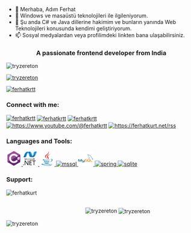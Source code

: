 - 👋 Merhaba, Adım Ferhat
- 👀 Windows ve masaüstü teknolojileri ile ilgileniyorum.
- 🌱 Şu anda C# ve Java dillerine hakimim ve bunların yanında Web Teknolojileri konusunda kendimi geliştiriyorum.
- 📫 Sosyal medyalardan veya profilimdeki linkten bana ulaşabilirsiniz.
<h3 align="center">A passionate frontend developer from India</h3>

<p align="left"> <img src="https://komarev.com/ghpvc/?username=tryzereton&label=Profile%20views&color=0e75b6&style=flat" alt="tryzereton" /> </p>

<p align="left"> <a href="https://github.com/ryo-ma/github-profile-trophy"><img src="https://github-profile-trophy.vercel.app/?username=tryzereton" alt="tryzereton" /></a> </p>

<p align="left"> <a href="https://twitter.com/ferhatkrtt" target="blank"><img src="https://img.shields.io/twitter/follow/ferhatkrtt?logo=twitter&style=for-the-badge" alt="ferhatkrtt" /></a> </p>

<h3 align="left">Connect with me:</h3>
<p align="left">
<a href="https://twitter.com/ferhatkrtt" target="blank"><img align="lef" src="https://raw.githubusercontent.com/rahuldkjain/github-profile-readme-generator/master/src/images/icons/Social/twitter.svg" alt="ferhatkrtt" height="30" width="40" /></a>
<a href="https://fb.com/ferhatkrtt" target="blank"><img align="center" src="https://raw.githubusercontent.com/rahuldkjain/github-profile-readme-generator/master/src/images/icons/Social/facebook.svg" alt="ferhatkrtt" height="30" width="40" /></a>
<a href="https://instagram.com/ferhatkrtt" target="blank"><img align="center" src="https://raw.githubusercontent.com/rahuldkjain/github-profile-readme-generator/master/src/images/icons/Social/instagram.svg" alt="ferhatkrtt" height="30" width="40" /></a>
<a href="https://www.youtube.com/c/https://www.youtube.com/@ferhatkrtt" target="blank"><img align="center" src="https://raw.githubusercontent.com/rahuldkjain/github-profile-readme-generator/master/src/images/icons/Social/youtube.svg" alt="https://www.youtube.com/@ferhatkrtt" height="30" width="40" /></a>
<a href="/https://ferhatkurt.net/rss" target="blank"><img align="center" src="https://raw.githubusercontent.com/rahuldkjain/github-profile-readme-generator/master/src/images/icons/Social/rss.svg" alt="https://ferhatkurt.net/rss" height="30" width="40" /></a>
</p>

<h3 align="left">Languages and Tools:</h3>
<p align="left"> <a href="https://www.w3schools.com/cs/" target="_blank" rel="noreferrer"> <img src="https://raw.githubusercontent.com/devicons/devicon/master/icons/csharp/csharp-original.svg" alt="csharp" width="40" height="40"/> </a> <a href="https://dotnet.microsoft.com/" target="_blank" rel="noreferrer"> <img src="https://raw.githubusercontent.com/devicons/devicon/master/icons/dot-net/dot-net-original-wordmark.svg" alt="dotnet" width="40" height="40"/> </a> <a href="https://www.java.com" target="_blank" rel="noreferrer"> <img src="https://raw.githubusercontent.com/devicons/devicon/master/icons/java/java-original.svg" alt="java" width="40" height="40"/> </a> <a href="https://www.microsoft.com/en-us/sql-server" target="_blank" rel="noreferrer"> <img src="https://www.svgrepo.com/show/303229/microsoft-sql-server-logo.svg" alt="mssql" width="40" height="40"/> </a> <a href="https://www.mysql.com/" target="_blank" rel="noreferrer"> <img src="https://raw.githubusercontent.com/devicons/devicon/master/icons/mysql/mysql-original-wordmark.svg" alt="mysql" width="40" height="40"/> </a> <a href="https://spring.io/" target="_blank" rel="noreferrer"> <img src="https://www.vectorlogo.zone/logos/springio/springio-icon.svg" alt="spring" width="40" height="40"/> </a> <a href="https://www.sqlite.org/" target="_blank" rel="noreferrer"> <img src="https://www.vectorlogo.zone/logos/sqlite/sqlite-icon.svg" alt="sqlite" width="40" height="40"/> </a> </p>

<h3 align="left">Support:</h3>
<p><a href="https://www.buymeacoffee.com/ferhatkurt"> <img align="left" src="https://cdn.buymeacoffee.com/buttons/v2/default-yellow.png" height="50" width="210" alt="ferhatkurt" /></a></p><br><br>

<p><img align="left" src="https://github-readme-stats.vercel.app/api/top-langs?username=tryzereton&show_icons=true&locale=en&layout=compact" alt="tryzereton" /></p>

<p>&nbsp;<img align="center" src="https://github-readme-stats.vercel.app/api?username=tryzereton&show_icons=true&locale=en" alt="tryzereton" /></p>

<p><img align="center" src="https://github-readme-streak-stats.herokuapp.com/?user=tryzereton&" alt="tryzereton" /></p>

<!---
tryzereton/tryzereton is a ✨ special ✨ repository because its `README.md` (this file) appears on your GitHub profile.
You can click the Preview link to take a look at your changes.
--->
